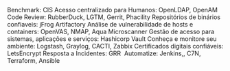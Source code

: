 Benchmark: CIS
Acesso centralizado para Humanos:  OpenLDAP, OpenAM
Code Review: RubberDuck, LGTM,  Gerrit, Phacility
Repositórios de binários confiaveis: jFrog Artifactory
Análise de vulnerabilidade de hosts e containers: OpenVAS, NMAP, Aqua Microscanner
Gestão de acesso para sistemas, aplicações e serviços:  Hashicorp Vault​
Conheça e monitore seu ambiente: Logstash, Graylog, CACTI, Zabbix​
Certificados digitais confiáveis: LetsEncrypt
Resposta a Incidentes: GRR ​
Automatize: Jenkins,, C7N, Terraform, Ansible
